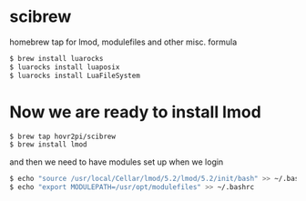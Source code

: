 scibrew
=======

homebrew tap for lmod, modulefiles and other misc. formula

```bash
$ brew install luarocks
$ luarocks install luaposix
$ luarocks install LuaFileSystem
```
Now we are ready to install lmod
===========
```bash
$ brew tap hovr2pi/scibrew
$ brew install lmod
```

and then we need to have modules set up when we login

```bash
$ echo "source /usr/local/Cellar/lmod/5.2/lmod/5.2/init/bash" >> ~/.bashrc
$ echo "export MODULEPATH=/usr/opt/modulefiles" >> ~/.bashrc
```
